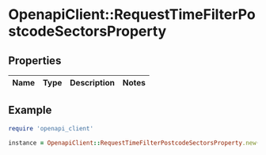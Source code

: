 # OpenapiClient::RequestTimeFilterPostcodeSectorsProperty

## Properties

| Name | Type | Description | Notes |
| ---- | ---- | ----------- | ----- |

## Example

```ruby
require 'openapi_client'

instance = OpenapiClient::RequestTimeFilterPostcodeSectorsProperty.new()
```

